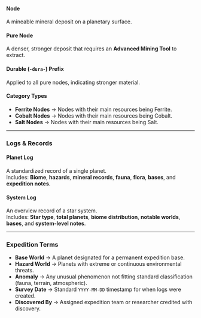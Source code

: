 #### Node
A mineable mineral deposit on a planetary surface.  
#### Pure Node
A denser, stronger deposit that requires an **Advanced Mining Tool** to extract.  
#### Durable (`-dura-`) Prefix
Applied to all pure nodes, indicating stronger material.  
#### Category Types
- **Ferrite Nodes** -> Nodes with their main resources being Ferrite.  
- **Cobalt Nodes** -> Nodes with their main resources being Cobalt.  
- **Salt Nodes** -> Nodes with their main resources being Salt.  

---
### Logs & Records

#### Planet Log
A standardized record of a single planet.  
Includes: **Biome**, **hazards**, **mineral records**, **fauna**, **flora**, **bases**, and **expedition notes**.  
#### System Log
An overview record of a star system.  
Includes: **Star type**, **total planets**, **biome distribution**, **notable worlds**, **bases**, and **system-level notes**.  

---
### Expedition Terms

- **Base World** -> A planet designated for a permanent expedition base.  
- **Hazard World** -> Planets with extreme or continuous environmental threats.  
- **Anomaly** -> Any unusual phenomenon not fitting standard classification (fauna, terrain, atmospheric).  
- **Survey Date** -> Standard `YYYY-MM-DD` timestamp for when logs were created.  
- **Discovered By** -> Assigned expedition team or researcher credited with discovery.